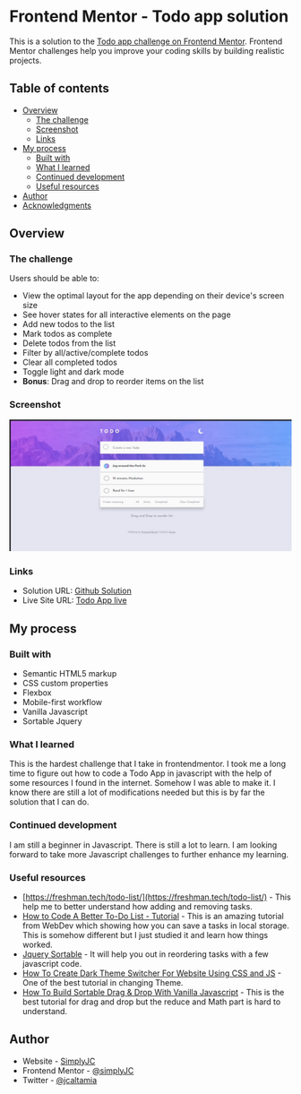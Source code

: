 # Frontend Mentor - Todo app solution

This is a solution to the [Todo app challenge on Frontend Mentor](https://www.frontendmentor.io/challenges/todo-app-Su1_KokOW). Frontend Mentor challenges help you improve your coding skills by building realistic projects. 

## Table of contents

- [Overview](#overview)
  - [The challenge](#the-challenge)
  - [Screenshot](#screenshot)
  - [Links](#links)
- [My process](#my-process)
  - [Built with](#built-with)
  - [What I learned](#what-i-learned)
  - [Continued development](#continued-development)
  - [Useful resources](#useful-resources)
- [Author](#author)
- [Acknowledgments](#acknowledgments)


## Overview

### The challenge

Users should be able to:

- View the optimal layout for the app depending on their device's screen size
- See hover states for all interactive elements on the page
- Add new todos to the list
- Mark todos as complete
- Delete todos from the list
- Filter by all/active/complete todos
- Clear all completed todos
- Toggle light and dark mode
- **Bonus**: Drag and drop to reorder items on the list

### Screenshot

![](./screenshot.jpg)



### Links

- Solution URL: [Github Solution](https://github.com/simplyJC/todo-app-main)
- Live Site URL: [Todo App live](https://pensive-varahamihira-45240f.netlify.app/)

## My process

### Built with

- Semantic HTML5 markup
- CSS custom properties
- Flexbox
- Mobile-first workflow
- Vanilla Javascript
- Sortable Jquery


### What I learned

This is the hardest challenge that I take in frontendmentor. I took me a long time to figure out how to code a Todo App in javascript with the help of some resources I found in the internet. Somehow I was able to make it. I know there are still a lot of modifications needed but this is by far the solution that I can do. 

### Continued development

I am still a beginner in Javascript. There is still a lot to learn. I am looking forward to take more Javascript challenges to further enhance my learning. 



### Useful resources

- [https://freshman.tech/todo-list/](https://freshman.tech/todo-list/) - This help me to better understand how adding and removing tasks. 
- [How to Code A Better To-Do List - Tutorial](https://www.youtube.com/watch?v=W7FaYfuwu70&t=1121s) - This is an amazing tutorial from WebDev which showing how you can save a tasks in local storage. This is somehow different but I just studied it and learn how things worked. 
- [Jquery Sortable](https://jqueryui.com/sortable/) - It will help you out in reordering tasks with a few javascript code. 
- [How To Create Dark Theme Switcher For Website Using CSS and JS](https://www.youtube.com/watch?v=D1yg4T37qYo) - One of the best tutorial in changing Theme.
- [How To Build Sortable Drag & Drop With Vanilla Javascript](https://www.youtube.com/watch?v=jfYWwQrtzzY&t=4s) - This is the best tutorial for drag and drop but the reduce and Math part is hard to understand.  



## Author

- Website - [SimplyJC](https://www.simplyjc.com)
- Frontend Mentor - [@simplyJC](https://www.frontendmentor.io/profile/simplyJC)
- Twitter - [@jcaltamia](https://twitter.com/jcaltamia)

